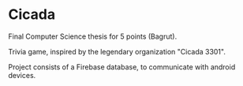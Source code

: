 # Cicada

Final Computer Science thesis for 5 points (Bagrut).

Trivia game, inspired by the legendary organization "Cicada 3301".

Project consists of a Firebase database, to communicate with android devices.

